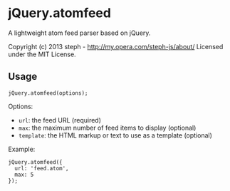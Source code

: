 jQuery.atomfeed
===============

A lightweight atom feed parser based on jQuery.

Copyright (c) 2013 steph - http://my.opera.com/steph-js/about/
Licensed under the MIT License.

Usage
-----

    jQuery.atomfeed(options);

Options:

- `url`: the feed URL (required)
- `max`: the maximum number of feed items to display (optional)
- `template`: the HTML markup or text to use as a template (optional)

Example:

    jQuery.atomfeed({
      url: 'feed.atom',
      max: 5
    });

